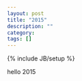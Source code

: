 ```yaml
---
layout: post
title: "2015"
description: ""
category: 
tags: []
---
```

{% include JB/setup %}

hello 2015
